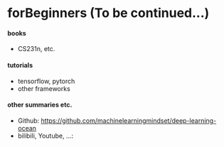 # forBeginners  (To be continued...)

#### books
- CS231n, etc.

#### tutorials 
- tensorflow, pytorch
- other frameworks

#### other summaries etc.
- Github: https://github.com/machinelearningmindset/deep-learning-ocean
- bilibili, Youtube, ...: 
